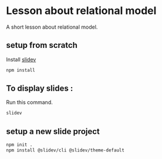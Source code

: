 # Lesson about relational model

A short lesson about relational model.

## setup from scratch 

Install [slidev](https://sli.dev/)

```bash
npm install
```


## To display slides :

Run this command.
```bash
slidev
```


## setup a new slide project

```bash
npm init .
npm install @slidev/cli @slidev/theme-default
```
